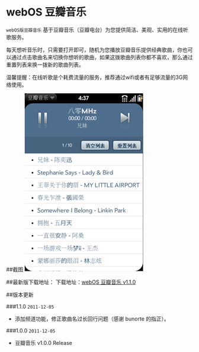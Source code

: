 ﻿webOS 豆瓣音乐
========
`webOS版豆瓣音乐` 基于豆瓣音乐（豆瓣电台）为您提供简洁、美观、实用的在线听歌服务。

每天想听音乐时，只需要打开即可，随机为您播放豆瓣音乐提供经典歌曲，你也可以通过点击歌曲名来切换你想听的歌曲，如果这拨歌曲列表你都不喜欢，那么通过重置列表来换一拨新的歌曲列表。

温馨提醒：在线听歌是个耗费流量的服务，推荐通过wifi或者有足够流量的3G网络使用。

##截图
![Screenshot](https://github.com/disney2002/webOS-DoubanMusic/blob/master/demo.png?raw=true)

##最新版下载地址：
下载地址：[webOS 豆瓣音乐 v1.1.0](http://webos-quan.googlecode.com/files/com.quanlei.doubanmusic_1.1.0_all.ipk)

##版本更新

###1.1.0 `2011-12-05`
* 添加频道功能，修正歌曲名过长回行问题（感谢 bunorte 的指正）。

###1.0.0 `2011-12-05`
* 豆瓣音乐 v1.0.0 Release